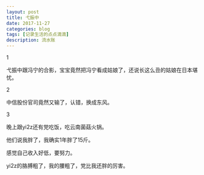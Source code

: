```yaml
---
layout: post
title: 弋振中
date: 2017-11-27
categories: blog
tags: [记录生活的点点滴滴]
description: 流水账
---
```


1 

弋振中跟冯宁的合影，宝宝竟然把冯宁看成姑娘了，还说长这么丑的姑娘在日本堪忧。

2

中信股份官司竟然又输了，认错，换成东风。

3

晚上跟yi2z还有党吃饭，吃云南菌菇火锅。

他们说我胖了，我确实1年胖了15斤。

感觉自己收入好低，要努力。

yi2z的胳膊粗了，我的腰粗了，党比我还胖的厉害。